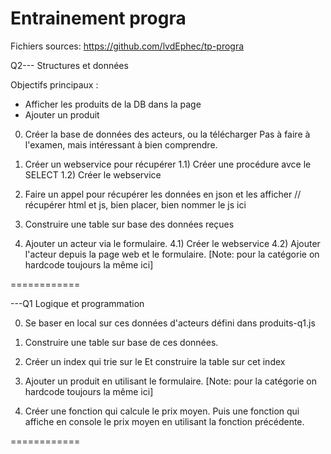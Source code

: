 # Entrainement progra

Fichiers sources:
https://github.com/lvdEphec/tp-progra

Q2--- Structures et données

Objectifs principaux :
* Afficher les produits de la DB dans la page
* Ajouter un produit

0) Créer la base de données des acteurs, ou la télécharger
Pas à faire à l'examen, mais intéressant à bien comprendre.

1) Créer un webservice pour récupérer 
1.1) Créer une procédure avce le SELECT
1.2) Créer le webservice

2) Faire un appel pour récupérer les données en json et les afficher
// récupérer html et js, bien placer, bien nommer le js ici

3) Construire une table sur base des données reçues

4) Ajouter un acteur via le formulaire.
4.1) Créer le webservice
4.2) Ajouter l'acteur depuis la page web et le formulaire.
[Note: pour la catégorie on hardcode toujours la même ici]


============

---Q1 Logique et programmation

0) Se baser en local sur ces données d'acteurs défini dans produits-q1.js

1) Construire une table sur base de ces données.

2) Créer un index qui trie sur le 
Et construire la table sur cet index

3) Ajouter un produit en utilisant le formulaire.
[Note: pour la catégorie on hardcode toujours la même ici]

4) Créer une fonction qui calcule le prix moyen.
Puis une fonction qui affiche en console le prix moyen en utilisant la fonction précédente.

============


